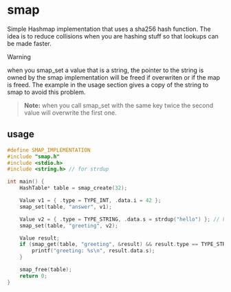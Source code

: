 # smap

Simple Hashmap implementation that uses a sha256 hash function.
The idea is to reduce collisions when you are hashing stuff so that lookups can be made faster.
> [!WARNING]
> when you smap_set a value that is a string, the pointer to the string is owned by the smap implementation will be freed if overwriten or if the map is freed. The example in the usage section gives a copy of the string to smap to avoid this problem.

> **Note:** when you call smap_set with the same key twice the second value will overwrite the first one.
## usage

```c
#define SMAP_IMPLEMENTATION
#include "smap.h"
#include <stdio.h>
#include <string.h> // for strdup

int main() {
    HashTable* table = smap_create(32);

    Value v1 = { .type = TYPE_INT, .data.i = 42 };
    smap_set(table, "answer", v1);

    Value v2 = { .type = TYPE_STRING, .data.s = strdup("hello") }; // heap-allocated string
    smap_set(table, "greeting", v2);

    Value result;
    if (smap_get(table, "greeting", &result) && result.type == TYPE_STRING) {
        printf("greeting: %s\n", result.data.s);
    }

    smap_free(table);
    return 0;
}
```